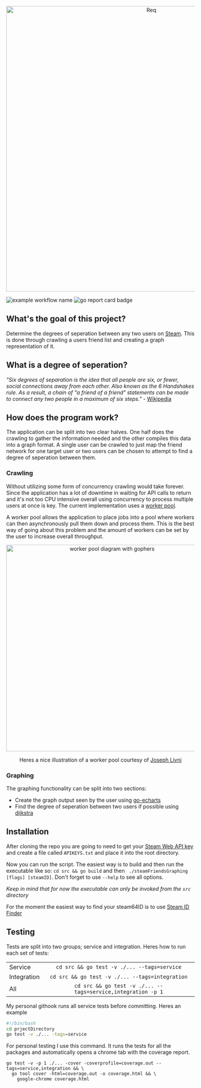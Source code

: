 
<p align="center">
  <a href="https://github.com/IamCathal/Req">
    <img
      alt="Req"
      src="https://i.imgur.com/OBMzTA1.png"
      width="760"
    />
  </a>
</p>

![example workflow name](https://github.com/IamCathal/steamFriendsGraphing/workflows/Go/badge.svg) ![go report card badge](https://goreportcard.com/badge/github.com/iamcathal/steamfriendsgraphing)

## What's the goal of this project? 
Determine the degrees of seperation between any two users on [Steam](https://store.steampowered.com/). This is done through crawling a users friend list and creating a graph representation of it.


## What is a degree of seperation?
*"Six degrees of separation is the idea that all people are six, or fewer, social connections away from each other. Also known as the 6 Handshakes rule. As a result, a chain of "a friend of a friend" statements can be made to connect any two people in a maximum of six steps."* - [Wikipedia](https://en.wikipedia.org/wiki/Six_degrees_of_separation)

## How does the program work?

The application can be split into two clear halves. One half does the crawling to gather the information needed and the other compiles this data into a graph format. A single user can be crawled to just map the friend network for one target user or two users can be chosen to attempt to find a degree of seperation between them.

### Crawling
Without utilizing some form of concurrency crawling would take forever. Since the application has a lot of downtime in waiting for API calls to return and it's not too CPU intensive overall using concurrency to process multiple users at once is key. The current implementation uses a [worker pool](https://gobyexample.com/worker-pools). 

A worker pool allows the application to place jobs into a pool where workers can then asynchronously pull them down and process them. This is the best way of going about this problem and the amount of workers can be set by the user to increase overall throughput.


<p align="center">
    <img
      alt="worker pool diagram with gophers"
      src="https://miro.medium.com/max/800/1*ugshDOhXfC287WWhG4IfSA.jpeg"
      width="550"
    />
  </a>
</p>

<p align="center">
 Heres a nice illustration of a worker pool courtesy of <a href="https://medium.com/@j.d.livni">Joseph Livni</a>
</p>


### Graphing
The graphing functionality can be split into two sections:
* Create the graph output seen by the user using [go-echarts](https://github.com/go-echarts/go-echarts)
* Find the degree of seperation between two users if possible using [dijkstra](https://github.com/IamCathal/dijkstra2)

## Installation
After cloning the repo you are going to need to get your [Steam Web API key](https://partner.steamgames.com/doc/webapi_overview/auth) and create a file called `APIKEYS.txt` and place it into the root directory.


Now you can run the script. The easiest way is to build and then run the executable like so:
``cd src && go build`` and then `` ./steamFriendsGraphing [flags] [steamID]``. Don't forget to use `--help` to see all options.

*Keep in mind that for now the executable can only be invoked from the `src` directory*

For the moment the easiest way to find your steam64ID is to use [Steam ID Finder](https://steamidfinder.com/)

## Testing

Tests are split into two groups; service and integration. Heres how to run each set of tests:

|             |                                                         |
| ----------- |:-------------------------------------------------------:| 
| Service     | `cd src && go test -v ./... --tags=service`             |
| Integration | `cd src && go test -v ./... --tags=integration`         |
| All         | `cd src && go test -v ./... --tags=service,integration -p 1` |

My personal githook runs all service tests before committing. Heres an example
```bash
#!/bin/bash
cd prjectDirectory
go test -v ./... -tags=service 
```

For personal testing I use this command. It runs the tests for all the packages and automatically opens a chrome tab with the coverage report.
```
go test -v -p 1 ./... -cover -coverprofile=coverage.out --tags=service,integration && \ 
  go tool cover -html=coverage.out -o coverage.html && \
    google-chrome coverage.html
```

